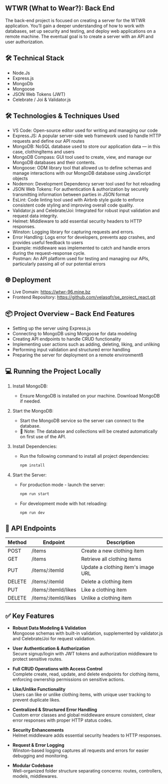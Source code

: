 ## WTWR (What to Wear?): Back End

The back-end project is focused on creating a server for the WTWR application. You’ll gain a deeper understanding of how to work with databases, set up security and testing, and deploy web applications on a remote machine. The eventual goal is to create a server with an API and user authorization.

## 🛠️ Technical Stack

- Node.Js
- Express.js
- MongoDb
- Mongoose
- JSON Web Tokens (JWT)
- Celebrate / Joi & Validator.js

## 🛠 Technologies & Techniques Used

- VS Code: Open-source editor used for writing and managing our code
- Express.JS: A popular server-side web framework used to handle HTTP requests and define our API routes
- MongoDB: NoSQL database used to store our application data — in this case, clothingItems and users
- MongoDB Compass: GUI tool used to create, view, and manage our MongoDB databases and their contents.
- Mongoose: ODM library tool that allowed us to define schemas and manage interactions with our MongoDB database using JavaScript objects
- Nodemon: Development Dependency server tool used for hot reloading
- JSON Web Tokens: For authentication & authorization by securely transmitting information between parties in JSON format
- EsLint: Code linting tool used with Airbnb style guide to enforce consistent code styling and improving overall code quality.
- Validator.js and Celebrate/Joi: Integrated for robust input validation and request data integrity.
- Helmet: Middleware to add essential security headers to HTTP responses.
- Winston: Logging library for capturing requests and errors.
- Error Handling: Logs error for developers, prevents app crashes, and provides useful feedback to users
- Example: middleware was implemented to catch and handle errors during the request–response cycle.
- Postman: An API platform used for testing and managing our APIs, particularly passing all of our potential errors

## 🌐 Deployment

- Live Domain: https://wtwr-96.mine.bz
- Frontend Repository: https://github.com/velasqfr/se_project_react.git

## 📦 Project Overview – Back End Features

- Setting up the server using Express.js
- Connecting to MongoDB using Mongoose for data modeling
- Creating API endpoints to handle CRUD functionality
- Implementing user actions such as adding, deleting, liking, and unliking
- Performing input validation and structured error handling
- Preparing the server for deployment on a remote environmentß

## 💻 Running the Project Locally

1. Install MongoDB:

   - Ensure MongoDB is installed on your machine. Download MongoDB if needed.

2. Start the MongoDB:

   - Start the MongoDB service so the server can connect to the database.
   - 📝 Note: The database and collections will be created automatically on first use of the API.

3. Install Dependencies:

   - Run the following command to install all project dependencies:
     ```bash
     npm install
     ```

4. Start the Server:
   - For production mode - launch the server:
     ```bash
     npm run start
     ```
   - For development mode with hot reloading:
     ```bash
     npm run dev
     ```

## 🔗 API Endpoints

| Method | Endpoint             | Description                        |
| ------ | -------------------- | ---------------------------------- |
| POST   | /items               | Create a new clothing item         |
| GET    | /items               | Retrieve all clothing items        |
| PUT    | /items/:itemId       | Update a clothing item's image URL |
| DELETE | /items/:itemId       | Delete a clothing item             |
| PUT    | /items/:itemId/likes | Like a clothing item               |
| DELETE | /items/:itemId/likes | Unlike a clothing item             |

## ✅ Key Features

- **Robust Data Modeling & Validation**  
  Mongoose schemas with built-in validation, supplemented by validator.js and Celebrate/Joi for request validation.

- **User Authentication & Authorization**  
  Secure signup/login with JWT tokens and authorization middleware to protect sensitive routes.

- **Full CRUD Operations with Access Control**  
  Complete create, read, update, and delete endpoints for clothing items, enforcing ownership permissions on sensitive actions.

- **Like/Unlike Functionality**  
  Users can like or unlike clothing items, with unique user tracking to prevent duplicate likes.

- **Centralized & Structured Error Handling**  
  Custom error classes and global middleware ensure consistent, clear error responses with proper HTTP status codes.

- **Security Enhancements**  
  Helmet middleware adds essential security headers to HTTP responses.

- **Request & Error Logging**  
  Winston-based logging captures all requests and errors for easier debugging and monitoring.

- **Modular Codebase**  
  Well-organized folder structure separating concerns: routes, controllers, models, middlewares.
